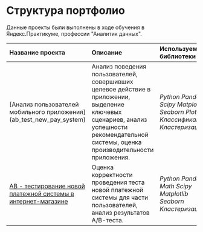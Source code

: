 # Структура портфолио

Данные проекты были выполнены в ходе обучения в Яндекс.Практикуме, профессии "Аналитик данных".

| Название проекта | Описание | Используемые библиотеки | 
| :---------------------- | :---------------------- | :---------------------- |
| [Анализ пользователей мобильного приложения] (ab_test_new_pay_system)| Анализ поведения пользователей, совершивших целевое действие в приложении, выделение ключевых сценариев, анализ успешности рекомендательной системы, оценка производительности приложения.| *Python* *Pandas* *Scipy* *Matplotlib* *Seaborn* *Plotly* *Классификация* <br> *Кластеризация*|
| [AB - тестирование новой платежной системы в интернет-магазине](ab_test_new_pay_system)| Оценка корректности проведения теста новой платежной системы для части пользователей, анализ результатов А/B-теста.| *Python* *Pandas* *Math* *Scipy* *Matplotlib* *Seaborn* *Кластеризация*|
